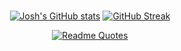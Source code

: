 ###

<div align="center" float="right">  


[![Josh's GitHub stats](https://github-readme-stats.vercel.app/api?username=joshlawlor&theme=dark)](https://github.com/anuraghazra/github-readme-stats)
[![GitHub Streak](https://github-readme-streak-stats-blue-one.vercel.app?user=joshlawlor&theme=dark)](https://git.io/streak-stats)

</div>
<div align="center" float="right">  
  
  [![Readme Quotes](https://quotes-github-readme.vercel.app/api?type=horizontal&theme=tokyonight)](https://github.com/piyushsuthar/github-readme-quotes)
  
</div>  
  
<!--
**joshlawlor/joshlawlor** is a ✨ _special_ ✨ repository because its `README.md` (this file) appears on your GitHub profile.
Here are some ideas to get you started:

- 🔭 I’m currently working on ...
- 🌱 I’m currently learning ...
- 👯 I’m looking to collaborate on ...
- 🤔 I’m looking for help with ...
- 💬 Ask me about ...
- 📫 How to reach me: ...
- 😄 Pronouns: ...
- ⚡ Fun fact: ...
-->

